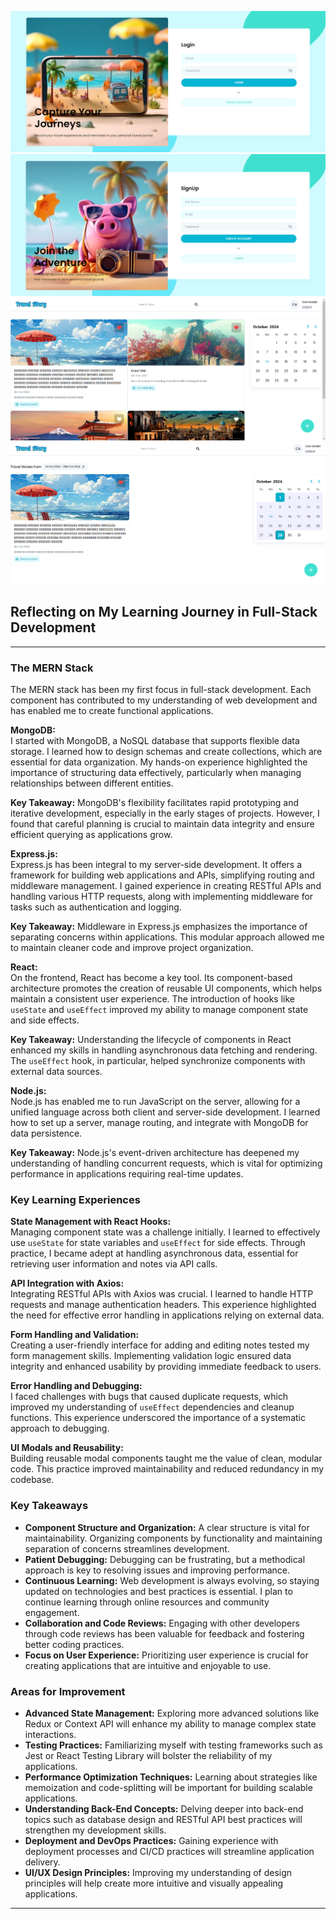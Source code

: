 ![LogIn UI](./frontend/travel-story-app/public/ts-login.png)
![SignUp UI](./frontend/travel-story-app/public/ts-signup.png)
![Dashboard UI](./frontend/travel-story-app/public/ts-dashboard.png)
![Search](./frontend/travel-story-app/public/ts-search.png)


## Reflecting on My Learning Journey in Full-Stack Development

---

### The MERN Stack

The MERN stack has been my first focus in full-stack development. Each component has contributed to my understanding of web development and has enabled me to create functional applications.

**MongoDB:**  
I started with MongoDB, a NoSQL database that supports flexible data storage. I learned how to design schemas and create collections, which are essential for data organization. My hands-on experience highlighted the importance of structuring data effectively, particularly when managing relationships between different entities.

**Key Takeaway:** MongoDB's flexibility facilitates rapid prototyping and iterative development, especially in the early stages of projects. However, I found that careful planning is crucial to maintain data integrity and ensure efficient querying as applications grow.

**Express.js:**  
Express.js has been integral to my server-side development. It offers a framework for building web applications and APIs, simplifying routing and middleware management. I gained experience in creating RESTful APIs and handling various HTTP requests, along with implementing middleware for tasks such as authentication and logging.

**Key Takeaway:** Middleware in Express.js emphasizes the importance of separating concerns within applications. This modular approach allowed me to maintain cleaner code and improve project organization.

**React:**  
On the frontend, React has become a key tool. Its component-based architecture promotes the creation of reusable UI components, which helps maintain a consistent user experience. The introduction of hooks like `useState` and `useEffect` improved my ability to manage component state and side effects.

**Key Takeaway:** Understanding the lifecycle of components in React enhanced my skills in handling asynchronous data fetching and rendering. The `useEffect` hook, in particular, helped synchronize components with external data sources.

**Node.js:**  
Node.js has enabled me to run JavaScript on the server, allowing for a unified language across both client and server-side development. I learned how to set up a server, manage routing, and integrate with MongoDB for data persistence.

**Key Takeaway:** Node.js's event-driven architecture has deepened my understanding of handling concurrent requests, which is vital for optimizing performance in applications requiring real-time updates.

### Key Learning Experiences

**State Management with React Hooks:**  
Managing component state was a challenge initially. I learned to effectively use `useState` for state variables and `useEffect` for side effects. Through practice, I became adept at handling asynchronous data, essential for retrieving user information and notes via API calls.

**API Integration with Axios:**  
Integrating RESTful APIs with Axios was crucial. I learned to handle HTTP requests and manage authentication headers. This experience highlighted the need for effective error handling in applications relying on external data.

**Form Handling and Validation:**  
Creating a user-friendly interface for adding and editing notes tested my form management skills. Implementing validation logic ensured data integrity and enhanced usability by providing immediate feedback to users.

**Error Handling and Debugging:**  
I faced challenges with bugs that caused duplicate requests, which improved my understanding of `useEffect` dependencies and cleanup functions. This experience underscored the importance of a systematic approach to debugging.

**UI Modals and Reusability:**  
Building reusable modal components taught me the value of clean, modular code. This practice improved maintainability and reduced redundancy in my codebase.

### Key Takeaways

- **Component Structure and Organization:** A clear structure is vital for maintainability. Organizing components by functionality and maintaining separation of concerns streamlines development.
- **Patient Debugging:** Debugging can be frustrating, but a methodical approach is key to resolving issues and improving performance.
- **Continuous Learning:** Web development is always evolving, so staying updated on technologies and best practices is essential. I plan to continue learning through online resources and community engagement.
- **Collaboration and Code Reviews:** Engaging with other developers through code reviews has been valuable for feedback and fostering better coding practices.
- **Focus on User Experience:** Prioritizing user experience is crucial for creating applications that are intuitive and enjoyable to use.

### Areas for Improvement

- **Advanced State Management:** Exploring more advanced solutions like Redux or Context API will enhance my ability to manage complex state interactions.
- **Testing Practices:** Familiarizing myself with testing frameworks such as Jest or React Testing Library will bolster the reliability of my applications.
- **Performance Optimization Techniques:** Learning about strategies like memoization and code-splitting will be important for building scalable applications.
- **Understanding Back-End Concepts:** Delving deeper into back-end topics such as database design and RESTful API best practices will strengthen my development skills.
- **Deployment and DevOps Practices:** Gaining experience with deployment processes and CI/CD practices will streamline application delivery.
- **UI/UX Design Principles:** Improving my understanding of design principles will help create more intuitive and visually appealing applications.

---
